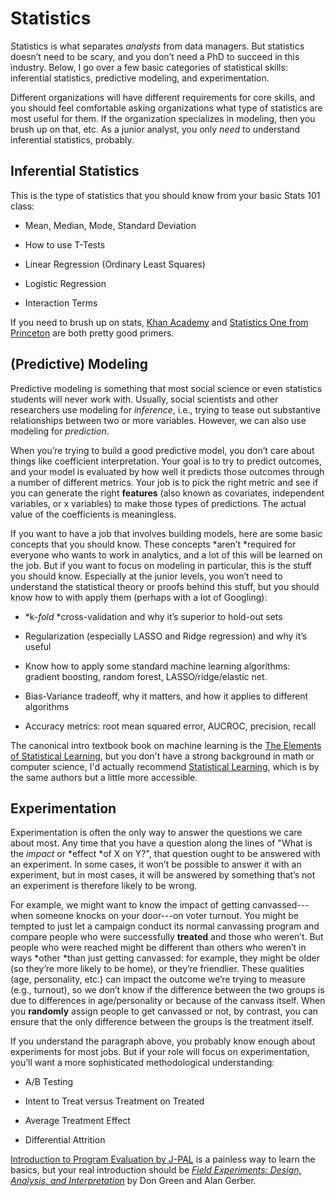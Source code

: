 # Statistics

Statistics is what separates *analysts* from data managers. But statistics doesn’t need to be scary, and you don’t need a PhD to succeed in this industry. Below, I go over a few basic categories of statistical skills: inferential statistics, predictive modeling, and experimentation. 

Different organizations will have different requirements for core skills, and you should feel comfortable asking organizations what type of statistics are most useful for them. If the organization specializes in modeling, then you brush up on that, etc. As a junior analyst, you only *need* to understand inferential statistics, probably.

## Inferential Statistics

This is the type of statistics that you should know from your basic Stats 101 class:

* Mean, Median, Mode, Standard Deviation

* How to use T-Tests

* Linear Regression (Ordinary Least Squares)

* Logistic Regression

* Interaction Terms

If you need to brush up on stats, [Khan Academy](https://www.khanacademy.org/math/probability) and [Statistics One from Princeton](https://www.coursera.org/course/stats1) are both pretty good primers.

## (Predictive) Modeling

Predictive modeling is something that most social science or even statistics students will never work with. Usually, social scientists and other researchers use modeling for *inference*, i.e., trying to tease out substantive relationships between two or more variables. However, we can also use modeling for *prediction*. 

When you’re trying to build a good predictive model, you don’t care about things like coefficient interpretation. Your goal is to try to predict outcomes, and your model is evaluated by how well it predicts those outcomes through a number of different metrics. Your job is to pick the right metric and see if you can generate the right **features** (also known as covariates, independent variables, or x variables) to make those types of predictions. The actual value of the coefficients is meaningless. 

If you want to have a job that involves building models, here are some basic concepts that you should know. These concepts *aren’t *required for everyone who wants to work in analytics, and a lot of this will be learned on the job. But if you want to focus on modeling in particular, this is the stuff you should know. Especially at the junior levels, you won’t need to understand the statistical theory or proofs behind this stuff, but you should know how to with apply them (perhaps with a lot of Googling):

* *k-*fold* *cross-validation and why it’s superior to hold-out sets

* Regularization (especially LASSO and Ridge regression) and why it’s useful

* Know how to apply some standard machine learning algorithms: gradient boosting, random forest, LASSO/ridge/elastic net.

* Bias-Variance tradeoff, why it matters, and how it applies to different algorithms

* Accuracy metrics: root mean squared error, AUCROC, precision, recall

The canonical intro textbook book on machine learning is the [The Elements of Statistical Learning](http://statweb.stanford.edu/~tibs/ElemStatLearn/), but you don't have a strong background in math or computer science, I'd actually recommend [Statistical Learning](http://online.stanford.edu/course/statistical-learning-winter-2014), which is by the same authors but a little more accessible.

## Experimentation

Experimentation is often the only way to answer the questions we care about most. Any time that you have a question along the lines of "What is the *impact* or *effect *of X on Y?", that question ought to be answered with an experiment. In some cases, it won’t be possible to answer it with an experiment, but in most cases, it will be answered by something that’s not an experiment is therefore likely to be wrong.

For example, we might want to know the impact of getting canvassed---when someone knocks on your door---on voter turnout. You might be tempted to just let a campaign conduct its normal canvassing program and compare people who were successfully **treated** and those who weren’t. But people who were reached might be different than others who weren’t in ways *other *than just getting canvassed: for example, they might be older (so they’re more likely to be home), or they’re friendlier. These qualities (age, personality, etc.) can impact the outcome we’re trying to measure (e.g., turnout), so we don’t know if the difference between the two groups is due to differences in age/personality or because of the canvass itself. When you **randomly** assign people to get canvassed or not, by contrast, you can ensure that the only difference between the groups is the treatment itself. 

If you understand the paragraph above, you probably know enough about experiments for most jobs. But if your role will focus on experimentation, you’ll want a more sophisticated methodological understanding:

* A/B Testing

* Intent to Treat versus Treatment on Treated

* Average Treatment Effect

* Differential Attrition

[Introduction to Program Evaluation by J-PAL](http://www.povertyactionlab.org/methodology/what-randomization) is a painless way to learn the basics, but your real introduction should be *[Field Experiments: Design, Analysis, and Interpretation](http://www.amazon.com/Field-Experiments-Design-Analysis-Interpretation/dp/0393979954)* by Don Green and Alan Gerber.